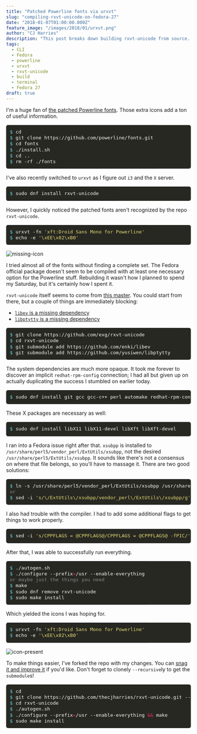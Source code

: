 ```yaml
---
title: "Patched Powerline fonts via urxvt"
slug: "compiling-rxvt-unicode-on-fedora-27"
date: "2018-01-07T01:00:00.000Z"
feature_image: "/images/2018/01/urxvt.png"
author: "CJ Harries"
description: "This post breaks down building rxvt-unicode from source. It's targeted to Fedora 27 but might be useful elsewhere."
tags: 
  - CLI
  - Fedora
  - powerline
  - urxvt
  - rxvt-unicode
  - build
  - terminal
  - Fedora 27
draft: true
---
```


I'm a huge fan of [the patched Powerline fonts](https://github.com/powerline/fonts). Those extra icons add a ton of useful information.

<table class="highlighttable" style='border-radius:5px; display:block; font-family:Consolas, "Courier New", monospace; min-width:300px; overflow:auto; width:100%; background:#272822; color:#f8f8f2' width="100%"><tr><td class="code" style="border:none; background-image:none; background-position:center; background-repeat:no-repeat; padding:10px 0">
<div class="highlight" style='border-radius:5px; display:block; font-family:Consolas, "Courier New", monospace; min-width:300px; overflow:auto; width:100%; background:#272822; color:#f8f8f2' width="100%"><pre style="background:#272822; color:#f8f8f2; border:none; font-size:1em; line-height:125%; padding:10px; margin-bottom:0; margin-top:0; padding-bottom:0; padding-top:0"><span></span><span class="gp" style="color:#66d9ef">$</span> <span class="nb" style="color:#f8f8f2">cd</span><br><span class="gp" style="color:#66d9ef">$</span> git clone https://github.com/powerline/fonts.git<br><span class="gp" style="color:#66d9ef">$</span> <span class="nb" style="color:#f8f8f2">cd</span> fonts<br><span class="gp" style="color:#66d9ef">$</span> ./install.sh<br><span class="gp" style="color:#66d9ef">$</span> <span class="nb" style="color:#f8f8f2">cd</sThis post breaks down building rxvt-unicode from source. It's targeted to Fedora 27 but might be useful elsewhere.pan> ..<br><span class="gp" style="color:#66d9ef">$</span> rm -rf ./fonts<br></pre></div>
</td></tr></table>

I've also recently switched to `urxvt` as I figure out `i3` and the `X` server.

<table class="highlighttable" style='border-radius:5px; display:block; font-family:Consolas, "Courier New", monospace; min-width:300px; overflow:auto; width:100%; background:#272822; color:#f8f8f2' width="10016:46%"><tr><td class="code" style="border:none; background-image:none; background-position:center; background-repeat:no-repeat; padding:10px 0">
<div class="highlight" style='border-radius:5px; display:block; font-family:Consolas, "Courier New", monospace; min-width:300px; overflow:auto; width:100%; background:#272822; color:#f8f8f2' width="100%"><pre style="background:#272822; color:#f8f8f2; border:none; font-size:1em; line-height:125%; padding:10px; margin-bottom:0; margin-top:0; padding-bottom:0; padding-top:0"><span></span><span class="gp" style="color:#66d9ef">$</span> sudo dnf install rxvt-unicode<br></pre></div>
</td></tr></table>

However, I quickly noticed the patched fonts aren't recognized by the repo `rxvt-unicode`.

<table class="highlighttable" style='border-radius:5px; display:block; font-family:Consolas, "Courier New", monospace; min-width:300px; overflow:auto; width:100%; background:#272822; color:#f8f8f2' width="100%"><tr><td class="code" style="border:none; background-image:none; background-position:center; background-repeat:no-repeat; padding:10px 0">
<div class="highlight" style='border-radius:5px; display:block; font-family:Consolas, "Courier New", monospace; min-width:300px; overflow:auto; width:100%; background:#272822; color:#f8f8f2' width="100%"><pre style="background:#272822; color:#f8f8f2; border:none; font-size:1em; line-height:125%; padding:10px; margin-bottom:0; margin-top:0; padding-bottom:0; padding-top:0"><span></span><span class="gp" style="color:#66d9ef">$</span> urxvt -fn <span class="s1" style="color:#e6db74">'xft:Droid Sans Mono for Powerline'</span><br><span class="gp" style="color:#66d9ef">$</span> <span class="nb" style="color:#f8f8f2">echo</span> -e <span class="s1" style="color:#e6db74">'\xEE\x82\xB0'</span><br></pre></div>
</td></tr></table>

![missing-icon](/images/2018/01/missing-icon.png)

I tried almost all of the fonts without finding a complete set. The Fedora official package doesn't seem to be compiled with at least one necessary option for the Powerline stuff. Rebuilding it wasn't how I planned to spend my Saturday, but it's certainly how I spent it.

`rxvt-unicode` itself seems to come from [this master](https://github.com/exg/rxvt-unicode). You could start from there, but a couple of things are immediately blocking:

* [`libev` is a missing dependency](https://github.com/enki/libev)
* [`libptytty` is a missing dependency](https://github.com/yusiwen/libptytty)

<table class="highlighttable" style='border-radius:5px; display:block; font-family:Consolas, "Courier New", monospace; min-width:300px; overflow:auto; width:100%; background:#272822; color:#f8f8f2' width="100%"><tr><td class="code" style="border:none; background-image:none; background-position:center; background-repeat:no-repeat; padding:10px 0">
<div class="highlight" style='border-radius:5px; display:block; font-family:Consolas, "Courier New", monospace; min-width:300px; overflow:auto; width:100%; background:#272822; color:#f8f8f2' width="100%"><pre style="background:#272822; color:#f8f8f2; border:none; font-size:1em; line-height:125%; padding:10px; margin-bottom:0; margin-top:0; padding-bottom:0; padding-top:0"><span></span><span class="gp" style="color:#66d9ef">$</span> git clone https://github.com/exg/rxvt-unicode<br><span class="gp" style="color:#66d9ef">$</span> <span class="nb" style="color:#f8f8f2">cd</span> rxvt-unicode<br><span class="gp" style="color:#66d9ef">$</span> git submodule add https://github.com/enki/libev<br><span class="gp" style="color:#66d9ef">$</span> git submodule add https://github.com/yusiwen/libptytty<br></pre></div>
</td></tr></table>

The system dependencies are much more opaque. It took me forever to discover an implicit `redhat-rpm-config` connection; I had all but given up on actually duplicating the success I stumbled on earlier today.

<table class="highlighttable" style='border-radius:5px; display:block; font-family:Consolas, "Courier New", monospace; min-width:300px; overflow:auto; width:100%; background:#272822; color:#f8f8f2' width="100%"><tr><td class="code" style="border:none; background-image:none; background-position:center; background-repeat:no-repeat; padding:10px 0">
<div class="highlight" style='border-radius:5px; display:block; font-family:Consolas, "Courier New", monospace; min-width:300px; overflow:auto; width:100%; background:#272822; color:#f8f8f2' width="100%"><pre style="background:#272822; color:#f8f8f2; border:none; font-size:1em; line-height:125%; padding:10px; margin-bottom:0; margin-top:0; padding-bottom:0; padding-top:0"><span></span><span class="gp" style="color:#66d9ef">$</span> sudo dnf install git gcc gcc-c++ perl automake redhat-rpm-config perl-ExtUtils-ParseXS<br></pre></div>
</td></tr></table>

These X packages are necessary as well:

<table class="highlighttable" style='border-radius:5px; display:block; font-family:Consolas, "Courier New", monospace; min-width:300px; overflow:auto; width:100%; background:#272822; color:#f8f8f2' width="100%"><tr><td class="code" style="border:none; background-image:none; background-position:center; background-repeat:no-repeat; padding:10px 0">
<div class="highlight" style='border-radius:5px; display:block; font-family:Consolas, "Courier New", monospace; min-width:300px; overflow:auto; width:100%; background:#272822; color:#f8f8f2' width="100%"><pre style="background:#272822; color:#f8f8f2; border:none; font-size:1em; line-height:125%; padding:10px; margin-bottom:0; margin-top:0; padding-bottom:0; padding-top:0"><span></span><span class="gp" style="color:#66d9ef">$</span> sudo dnf install libX11 libX11-devel libXft libXft-devel<br></pre></div>
</td></tr></table>

I ran into a Fedora issue right after that. `xsubpp` is installed to `/usr/share/perl5/vendor_perl/ExtUtils/xsubpp`, not the desired `/usr/share/perl5/ExtUtils/xsubpp`. It sounds like there's not a consensus on where that file belongs, so you'll have to massage it. There are two good solutions:

<table class="highlighttable" style='border-radius:5px; display:block; font-family:Consolas, "Courier New", monospace; min-width:300px; overflow:auto; width:100%; background:#272822; color:#f8f8f2' width="100%"><tr><td class="code" style="border:none; background-image:none; background-position:center; background-repeat:no-repeat; padding:10px 0">
<div class="highlight" style='border-radius:5px; display:block; font-family:Consolas, "Courier New", monospace; min-width:300px; overflow:auto; width:100%; background:#272822; color:#f8f8f2' width="100%"><pre style="background:#272822; color:#f8f8f2; border:none; font-size:1em; line-height:125%; padding:10px; margin-bottom:0; margin-top:0; padding-bottom:0; padding-top:0"><span></span><span class="gp" style="color:#66d9ef">$</span> ln -s /usr/share/perl5/vendor_perl/ExtUtils/xsubpp /usr/share/perl5/ExtUtils/xsubpp<br><span class="go" style="color:#888">or</span><br><span class="gp" style="color:#66d9ef">$</span> sed -i <span class="s1" style="color:#e6db74">'s/\/ExtUtils\/xsubpp/vendor_perl\/ExtUtils\/xsubpp/g'</span> src/Makefile.in<br></pre></div>
</td></tr></table>

I also had trouble with the compiler. I had to add some additional flags to get things to work properly.

<table class="highlighttable" style='border-radius:5px; display:block; font-family:Consolas, "Courier New", monospace; min-width:300px; overflow:auto; width:100%; background:#272822; color:#f8f8f2' width="100%"><tr><td class="code" style="border:none; background-image:none; background-position:center; background-repeat:no-repeat; padding:10px 0">
<div class="highlight" style='border-radius:5px; display:block; font-family:Consolas, "Courier New", monospace; min-width:300px; overflow:auto; width:100%; background:#272822; color:#f8f8f2' width="100%"><pre style="background:#272822; color:#f8f8f2; border:none; font-size:1em; line-height:125%; padding:10px; margin-bottom:0; margin-top:0; padding-bottom:0; padding-top:0"><span></span><span class="gp" style="color:#66d9ef">$</span> sed -i <span class="s1" style="color:#e6db74">'s/CPPFLAGS = @CPPFLAGS@/CPPFLAGS = @CPPFLAGS@ -fPIC/'</span> src/Makefile.in<br></pre></div>
</td></tr></table>

After that, I was able to successfully run everything.

<table class="highlighttable" style='border-radius:5px; display:block; font-family:Consolas, "Courier New", monospace; min-width:300px; overflow:auto; width:100%; background:#272822; color:#f8f8f2' width="100%"><tr><td class="code" style="border:none; background-image:none; background-position:center; background-repeat:no-repeat; padding:10px 0">
<div class="highlight" style='border-radius:5px; display:block; font-family:Consolas, "Courier New", monospace; min-width:300px; overflow:auto; width:100%; background:#272822; color:#f8f8f2' width="100%"><pre style="background:#272822; color:#f8f8f2; border:none; font-size:1em; line-height:125%; padding:10px; margin-bottom:0; margin-top:0; padding-bottom:0; padding-top:0"><span></span><span class="gp" style="color:#66d9ef">$</span> ./autogen.sh<br><span class="gp" style="color:#66d9ef">$</span> ./configure --prefix<span class="o" style="color:#f92672">=</span>/usr --enable-everything<br><span class="go" style="color:#888">or maybe just the things you need</span><br><span class="gp" style="color:#66d9ef">$</span> make<br><span class="gp" style="color:#66d9ef">$</span> sudo dnf remove rxvt-unicode<br><span class="gp" style="color:#66d9ef">$</span> sudo make install<br></pre></div>
</td></tr></table>

Which yielded the icons I was hoping for.

<table class="highlighttable" style='border-radius:5px; display:block; font-family:Consolas, "Courier New", monospace; min-width:300px; overflow:auto; width:100%; background:#272822; color:#f8f8f2' width="100%"><tr><td class="code" style="border:none; background-image:none; background-position:center; background-repeat:no-repeat; padding:10px 0">
<div class="highlight" style='border-radius:5px; display:block; font-family:Consolas, "Courier New", monospace; min-width:300px; overflow:auto; width:100%; background:#272822; color:#f8f8f2' width="100%"><pre style="background:#272822; color:#f8f8f2; border:none; font-size:1em; line-height:125%; padding:10px; margin-bottom:0; margin-top:0; padding-bottom:0; padding-top:0"><span></span><span class="gp" style="color:#66d9ef">$</span> urxvt -fn <span class="s1" style="color:#e6db74">'xft:Droid Sans Mono for Powerline'</span><br><span class="gp" style="color:#66d9ef">$</span> <span class="nb" style="color:#f8f8f2">echo</span> -e <span class="s1" style="color:#e6db74">'\xEE\x82\xB0'</span><br></pre></div>
</td></tr></table>

![icon-present](/images/2018/01/icon-present.png)

To make things easier, I've forked the repo with my changes. You can [snag it and improve it](https://github.com/thecjharries/rxvt-unicode.git) if you'd like. Don't forget to clonely `--recursive`ly to get the `submodule`s!

<table class="highlighttable" style='border-radius:5px; display:block; font-family:Consolas, "Courier New", monospace; min-width:300px; overflow:auto; width:100%; background:#272822; color:#f8f8f2' width="100%"><tr><td class="code" style="border:none; background-image:none; background-position:center; background-repeat:no-repeat; padding:10px 0">
<div class="highlight" style='border-radius:5px; display:block; font-family:Consolas, "Courier New", monospace; min-width:300px; overflow:auto; width:100%; background:#272822; color:#f8f8f2' width="100%"><pre style="background:#272822; color:#f8f8f2; border:none; font-size:1em; line-height:125%; padding:10px; margin-bottom:0; margin-top:0; padding-bottom:0; padding-top:0"><span></span><span class="gp" style="color:#66d9ef">$</span> <span class="nb" style="color:#f8f8f2">cd</span><br><span class="gp" style="color:#66d9ef">$</span> git clone https://github.com/thecjharries/rxvt-unicode.git --recursive<br><span class="gp" style="color:#66d9ef">$</span> <span class="nb" style="color:#f8f8f2">cd</span> rxvt-unicode<br><span class="gp" style="color:#66d9ef">$</span> ./autogen.sh<br><span class="gp" style="color:#66d9ef">$</span> ./configure --prefix<span class="o" style="color:#f92672">=</span><span class="nv" style="color:#f8f8f2"></span>/usr --enable-everything <span class="o" style="color:#f92672">&amp;&amp;</span> make<br><span class="gp" style="color:#66d9ef">$</span> sudo make install<br></pre></div>
</td></tr></table>


